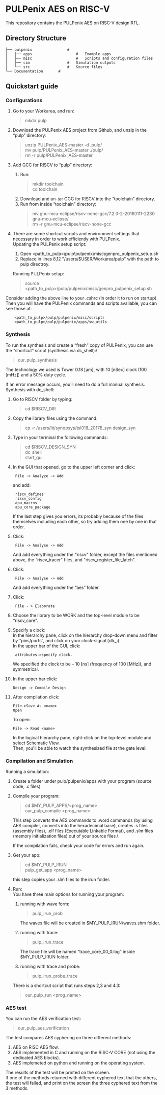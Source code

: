 # PULPenix AES on RISC-V

This repository contains the PULPenix AES on RISC-V design RTL.

## Directory Structure

    ├── pulpenix	   			#
    │   ├── apps					#	Example apps 
    │   ├── misc					#	Scripts and configuration files
    │   ├── sim			  		#	Simulation outputs
    │   └── src				   	#	Source files
    └── Documentation		#

## Quickstart guide

### Configurations
1.	Go to your Workarea, and run:
    >mkdir pulp
2.	Download the PULPenix AES project from Github, and unzip in the “pulp” directory:
    >unzip PULPenix_AES-master -d .pulp/\
    >mv pulp/PULPenix_AES-master ./pulp/\
    >rm -r pulp/PULPenix_AES-master
3.	Add GCC for RISCV to “pulp” directory:
	1.	Run:
        >mkdir toolchain\
        >cd toolchain
	2.	Download and un-tar GCC for RISCV into the “toolchain” directory.
	3.	Run from inside “toolchain” directory:
        >mv gnu-mcu-eclipse/riscv-none-gcc/7.2.0-2-20180111-2230 gnu-mcu-eclipse/\
        >rm -r gnu-mcu-eclipse/riscv-none-gcc
4.	There are some shortcut scripts and environment settings that necessary in order to work efficiently with PULPenix.\
	Updating the PULPenix setup script:
	1.	Open <path_to_pulp>\pulp\pulpenix\misc\genpro_pulpenix_setup.sh
	2.	Replace in lines 8,12 "/users/$USER/Workarea/pulp" with the path to pulp directroy.
  
	 Running PULPenix setup:
       >source <path_to_pulp>/pulp/pulpenix/misc/genpro_pulpenix_setup.sh

  Consider adding the above line to your .cshrc (in order it to run on startup).\
  Then you will have the PULPenix commands and scripts available, you can see those at:
  
        <path_to_pulp>/pulp/pulpenix/misc/scripts
        <path_to_pulp>/pulp/pulpenix/apps/sw_utils

### Synthesis
To run the synthesis and create a “fresh” copy of PULPenix, you can use the “shortcut” script (synthesis via dc_shell):\
>our_pulp_synthesis

The technology we used is Tower 0.18 [μm], with 10 [nSec] clock (100 [mHz]) and a 50% duty cycle.

If an error message occurs, you’ll need to do a full manual synthesis.\
Synthesis with dc_shell:
1. Go to RISCV folder by typing:
    >cd $RISCV_DIR
2. Copy the library files using the command:
    >cp -r /users/iit/synopsys/tsl018_20178_syn design_syn
3. Type in your terminal the following commands:
    >cd $RISCV_DESIGN_SYN\
    >dc_shell\
    >start_gui
4. In the GUI that opened, go to the upper left corner and click:

		File -> Analyze -> Add
    and add:

		riscv_defines
		riscv_config
		apu_macros
		apu_core_package
    If the last step gives you errors, its probably because of the files themselves including each other, so try adding them one by one in that order.
5. Click:

		File -> Analyse -> Add
    And add everything under the "riscv" folder, except the files mentioned above, the “riscv_tracer" files, and "riscv_register_file_latch".
6. Click:

		File -> Analyse -> Add
    And add everything under the “aes” folder.
7. Click:

		File - > Elaborate
8. Choose the library to be WORK and the top-level module to be “riscv_core".
9. Specify a clock:\
	In the hierarchy pane, click on the hierarchy drop-down menu and filter by “pins/ports”, and click on your clock-signal (clk_i).\
	In the upper bar of the GUI, click:

		attributes->specify clock.
	We specified the clock to be – 10 [ns] (frequency of 100 [MHz]), and symmetrical.
10. In the upper bar click:

		Design -> Compile Design
11. After compilation click:

		File->Save As <name>
		Open
	To open:

		File -> Read <name>
	In the logical hierarchy pane, right-click on the top-level module and select Schematic View.\
	Then, you'll be able to watch the synthesized file at the gate level.

### Compilation and Simulation
Running a simulation:
1. Create a folder under pulp/pulpenix/apps with your program (source code, .c files)
2. Compile your program:
    >cd $MY_PULP_APPS/<prog_name>\
    >our_pulp_compile <prog_name>
    
    This step converts the AES commands to .word commands (by using AES compiler, converts into the hexadecimal base), creates .s files (assembly files), .elf files (Executable Linkable Format), and .slm files (memory initialization files) out of your source files.\

	If the compilation fails, check your code for errors and run again.
3. Get your app:
    >cd $MY_PULP_IRUN\
    >pulp_get_app <prog_name>
    
    this step copies your .slm files to the irun folder.
4. Run:\
	You have three main options for running your program:
	1.  running with wave form:
        >pulp_irun_prob
        
        The waves file will be created in $MY_PULP_IRUN/waves.shm folder.
	2. running with trace:
        >pulp_irun_trace
        
        The trace file will be named “trace_core_00_0.log” inside $MY_PULP_IRUN folder.
	3. running with trace and probe:
        >pulp_irun_probe_trace
	
	  There is a shortcut script that runs steps 2,3 and 4.3:
    >our_pulp_run <prog_name>
      
### AES test
You can run the AES verification test:
>our_pulp_aes_verification

The test compares AES cyphering on three different methods:
1. AES on RISC AES flow.
2. AES implemented in C and running on the RISC-V CORE (not using the dedicated AES blocks).
3. AES implemeted on python and running on the operating system.

The results of the test will be printed on the screen.\
If one of the methods returned with different cyphered text that the others, the test will failed, and print on the screen the three cyphered text from the 3 methods.
